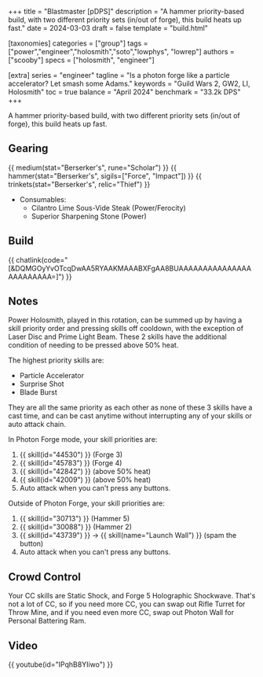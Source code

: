+++
title = "Blastmaster [pDPS]"
description = "A hammer priority-based build, with two different priority sets (in/out of forge), this build heats up fast."
date = 2024-03-03
draft = false
template = "build.html"


[taxonomies]
categories = ["group"]
tags = ["power","engineer","holosmith","soto","lowphys", "lowrep"]
authors = ["scooby"]
specs = ["holosmith", "engineer"]

[extra]
series = "engineer"
tagline = "Is a photon forge like a particle accelerator? Let smash some Adams."
keywords = "Guild Wars 2, GW2, LI, Holosmith"
toc = true
balance = "April 2024"
benchmark = "33.2k DPS"
+++

A hammer priority-based build, with two different priority sets (in/out of forge), this build heats up fast.

## Gearing

{{ medium(stat="Berserker's", rune="Scholar") }}
{{ hammer(stat="Berserker's", sigils=["Force", "Impact"]) }}
{{ trinkets(stat="Berserker's", relic="Thief") }}

- Consumables:
  - Cilantro Lime Sous-Vide Steak (Power/Ferocity)
  - Superior Sharpening Stone (Power)

## Build

{{ chatlink(code="[&DQMGOyYvOTcqDwAA5RYAAKMAAABXFgAA8BUAAAAAAAAAAAAAAAAAAAAAAAA=]") }}

## Notes

Power Holosmith, played in this rotation, can be summed up by having a skill priority order and pressing skills off cooldown, with the exception of Laser Disc and Prime Light Beam. These 2 skills have the additional condition of needing to be pressed above 50% heat.

The highest priority skills are:

- Particle Accelerator
- Surprise Shot
- Blade Burst

They are all the same priority as each other as none of these 3 skills have a cast time, and can be cast anytime without interrupting any of your skills or auto attack chain.

In Photon Forge mode, your skill priorities are:

1. {{ skill(id="44530") }} (Forge 3)
2. {{ skill(id="45783") }} (Forge 4)
3. {{ skill(id="42842") }} (above 50% heat)
4. {{ skill(id="42009") }} (above 50% heat)
5. Auto attack when you can't press any buttons.

Outside of Photon Forge, your skill priorities are:

1. {{ skill(id="30713") }} (Hammer 5)
2. {{ skill(id="30088") }} (Hammer 2)
3. {{ skill(id="43739") }} -> {{ skill(name="Launch Wall") }} (spam the button)
4. Auto attack when you can't press any buttons.

## Crowd Control

Your CC skills are Static Shock, and Forge 5 Holographic Shockwave. That's not a lot of CC, so if you need more CC, you can swap out Rifle Turret for Throw Mine, and if you need even more CC, swap out Photon Wall for Personal Battering Ram.

## Video

{{ youtube(id="IPqhB8YIiwo") }}

